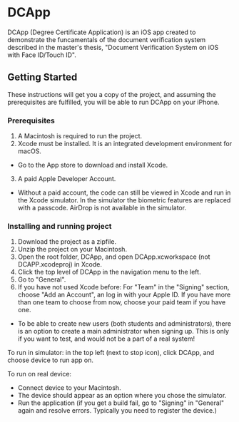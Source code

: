 # DCApp

DCApp (Degree Certificate Application) is an iOS app created to demonstrate the funcamentals of the document verification system described in the master's thesis, "Document Verification System on iOS with Face ID/Touch ID".

## Getting Started

These instructions will get you a copy of the project, and assuming the prerequisites are fulfilled, you will be able to run DCApp on your iPhone.

### Prerequisites

1. A Macintosh is required to run the project.
2. Xcode must be installed. It is an integrated development environment for macOS. 
  * Go to the App store to download and install Xcode.
3. A paid Apple Developer Account.
  * Without a paid account, the code can still be viewed in Xcode and run in the Xcode simulator. In the simulator the biometric features are replaced with a passcode. AirDrop is not available in the simulator.

### Installing and running project

1. Download the project as a zipfile.
2. Unzip the project on your Macintosh.
3. Open the root folder, DCApp, and open DCApp.xcworkspace (not DCAPP.xcodeproj) in Xcode.
4. Click the top level of DCApp in the navigation menu to the left.
5. Go to "General".
6. If you have not used Xcode before: For "Team" in the "Signing" section, choose "Add an Account", an log in with your Apple ID. If you have more than one team to choose from now, choose your paid team if you have one. 

* To be able to create new users (both students and administrators), there is an option to create a main administrator when signing up. This is only if you want to test, and would not be a part of a real system!

To run in simulator: in the top left (next to stop icon), click DCApp, and choose device to run app on.

To run on real device:
* Connect device to your Macintosh.
* The device should appear as an option where you chose the simulator.
* Run the application (if you get a build fail, go to "Signing" in "General" again and resolve errors. Typically you need to register the device.)
